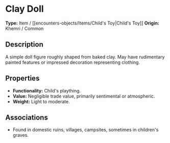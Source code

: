 # Clay Doll

**Type:** Item / [[encounters-objects/Items/Child's Toy|Child's Toy]]
**Origin:** Khemri / Common

## Description
A simple doll figure roughly shaped from baked clay. May have rudimentary painted features or impressed decoration representing clothing.

## Properties
*   **Functionality:** Child's plaything.
*   **Value:** Negligible trade value, primarily sentimental or atmospheric.
*   **Weight:** Light to moderate.

## Associations
*   Found in domestic ruins, villages, campsites, sometimes in children's graves. 